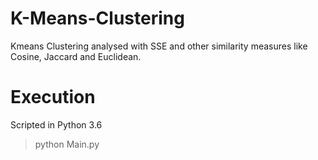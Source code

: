 # K-Means-Clustering 
Kmeans Clustering analysed with SSE and other similarity measures like Cosine, Jaccard and Euclidean. 

# Execution
Scripted in Python 3.6
> python Main.py
